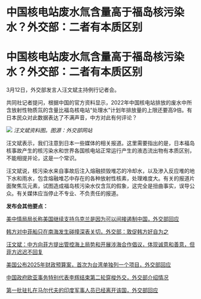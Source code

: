 # 中国核电站废水氚含量高于福岛核污染水？外交部：二者有本质区别

# 中国核电站废水氚含量高于福岛核污染水？外交部：二者有本质区别

3月12日，外交部发言人汪文斌主持例行记者会。

共同社记者提问，根据中国的官方资料显示，2022年中国核电站排放的废水中所含放射性物质氚的含量比福岛核电站“处理水”计划年排放量的上限还要高9倍。有日本民众对此数据表达了不满声音，中方对此有何评论？

![](https://inews.gtimg.com/om_bt/OFJ5IAlf2GZUwO7m-b1iMPNF3g2RM04S60nz27wqLW9w0AA/1000)
_汪文斌资料图。图源：外交部网站_

汪文斌表示，我们注意到日本一些媒体的相关报道。这里需要指出的是，日本福岛核事故产生的核污染水和世界各国核电站正常运行产生的液态流出物有本质区别，不能相提并论，这是一个常识。

汪文斌说，核污染水来自事故后注入熔融损毁堆芯的冷却水，以及渗入反应堆的地下水和雨水，包含熔融堆芯中存在的各种放射性核素，处理难度大。有关的报道片面聚焦氚元素，试图造成福岛核污染水仅含氚的假象，这完全是扭曲事实，误导公众。有关媒体应当停止不专业、不负责任的报道。

**发布会其他要点：**

[美中情局局长称美国继续支持乌克兰是因为可以间接遏制中国，外交部回应](https://news.qq.com/rain/a/20240312A05HGC00)

[韩方对中菲船只在南海发生碰撞深表关切，外交部：敦促韩方好自为之](https://news.qq.com/rain/a/20240312A05I6E00)

[汪文斌：中方向菲方提出管控海上局势和开展涉海合作倡议，体现诚意和善意，但菲方迟迟不回复](https://news.qq.com/rain/a/20240312A05IBM00)

[美国公布2025年财政预算案，首次为台湾单独列一个项目，外交部回应](https://news.qq.com/rain/a/20240312A05IHO00)

[中国政府欧亚事务特别代表李辉结束第二轮穿梭外交，外交部介绍情况](https://news.qq.com/rain/a/20240312A05ITD00)

[第一批驻扎在马尔代夫的印度军事人员已经离开该国，外交部回应](https://news.qq.com/rain/a/20240312A05J4A00)

